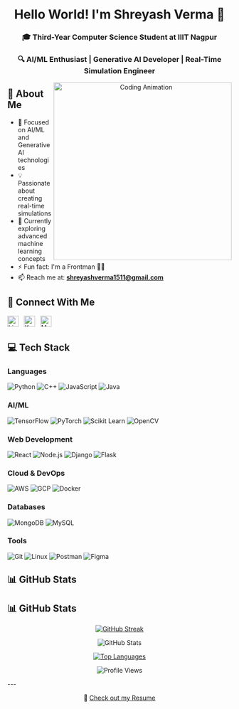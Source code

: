 <div align="center">
  
# Hello World! I'm Shreyash Verma 👋 
### 🎓 Third-Year Computer Science Student at IIIT Nagpur
### 🔍 AI/ML Enthusiast | Generative AI Developer | Real-Time Simulation Engineer

<img src="https://www.lambdatest.com/resources/images/news24.gif" width="400" align="right" alt="Coding Animation">

</div>

## 🚀 About Me
- 🎯 Focused on AI/ML and Generative AI technologies
- 💡 Passionate about creating real-time simulations
- 🌱 Currently exploring advanced machine learning concepts
- ⚡ Fun fact: I'm a Frontman 🥷🏽
- 📫 Reach me at: **shreyashverma1511@gmail.com**

<div align="left">

## 🔗 Connect With Me
<a href="https://linkedin.com/in/shreyash-verma"><img src="https://raw.githubusercontent.com/rahuldkjain/github-profile-readme-generator/master/src/images/icons/Social/linked-in-alt.svg" alt="LinkedIn" height="25" width="25"></a>&nbsp;&nbsp;
<a href="https://kaggle.com/shreyash1511"><img src="https://raw.githubusercontent.com/rahuldkjain/github-profile-readme-generator/master/src/images/icons/Social/kaggle.svg" alt="Kaggle" height="25" width="25"></a>&nbsp;&nbsp;
<a href="https://medium.com/@shreyashverma1511"><img src="https://raw.githubusercontent.com/rahuldkjain/github-profile-readme-generator/master/src/images/icons/Social/medium.svg" alt="Medium" height="25" width="25"></a>

## 💻 Tech Stack

### Languages
![Python](https://img.shields.io/badge/Python-3776AB?style=for-the-badge&logo=python&logoColor=white)
![C++](https://img.shields.io/badge/C++-00599C?style=for-the-badge&logo=cplusplus&logoColor=white)
![JavaScript](https://img.shields.io/badge/JavaScript-F7DF1E?style=for-the-badge&logo=javascript&logoColor=black)
![Java](https://img.shields.io/badge/Java-ED8B00?style=for-the-badge&logo=java&logoColor=white)

### AI/ML
![TensorFlow](https://img.shields.io/badge/TensorFlow-FF6F00?style=for-the-badge&logo=tensorflow&logoColor=white)
![PyTorch](https://img.shields.io/badge/PyTorch-EE4C2C?style=for-the-badge&logo=pytorch&logoColor=white)
![Scikit Learn](https://img.shields.io/badge/Scikit_Learn-F7931E?style=for-the-badge&logo=scikit-learn&logoColor=white)
![OpenCV](https://img.shields.io/badge/OpenCV-5C3EE8?style=for-the-badge&logo=opencv&logoColor=white)

### Web Development
![React](https://img.shields.io/badge/React-20232A?style=for-the-badge&logo=react&logoColor=61DAFB)
![Node.js](https://img.shields.io/badge/Node.js-339933?style=for-the-badge&logo=node.js&logoColor=white)
![Django](https://img.shields.io/badge/Django-092E20?style=for-the-badge&logo=django&logoColor=white)
![Flask](https://img.shields.io/badge/Flask-000000?style=for-the-badge&logo=flask&logoColor=white)

### Cloud & DevOps
![AWS](https://img.shields.io/badge/AWS-232F3E?style=for-the-badge&logo=amazon-aws&logoColor=white)
![GCP](https://img.shields.io/badge/GCP-4285F4?style=for-the-badge&logo=google-cloud&logoColor=white)
![Docker](https://img.shields.io/badge/Docker-2496ED?style=for-the-badge&logo=docker&logoColor=white)

### Databases
![MongoDB](https://img.shields.io/badge/MongoDB-47A248?style=for-the-badge&logo=mongodb&logoColor=white)
![MySQL](https://img.shields.io/badge/MySQL-4479A1?style=for-the-badge&logo=mysql&logoColor=white)

### Tools
![Git](https://img.shields.io/badge/Git-F05032?style=for-the-badge&logo=git&logoColor=white)
![Linux](https://img.shields.io/badge/Linux-FCC624?style=for-the-badge&logo=linux&logoColor=black)
![Postman](https://img.shields.io/badge/Postman-FF6C37?style=for-the-badge&logo=postman&logoColor=white)
![Figma](https://img.shields.io/badge/Figma-F24E1E?style=for-the-badge&logo=figma&logoColor=white)

</div>

## 📊 GitHub Stats

## 📊 GitHub Stats

<div align="center">

[![GitHub Streak](http://github-readme-streak-stats.herokuapp.com?user=shrey152002&theme=dark&background=000000)](https://git.io/streak-stats)

<img src="https://github-readme-stats.vercel.app/api?username=shrey152002&show_icons=true&theme=dark" alt="GitHub Stats" />

[![Top Languages](https://github-readme-stats.vercel.app/api/top-langs/?username=shrey152002&layout=compact&theme=dark)](https://github.com/shrey152002)

![Profile Views](https://komarev.com/ghpvc/?username=shrey152002&color=blue&style=flat)

</div>
---

<div align="center">
  
📄 [Check out my Resume](https://drive.google.com/file/d/1PLTb3lvvtW1OtnpyGVq45b-QHRNgYMjM/view?usp=sharing)

</div>
